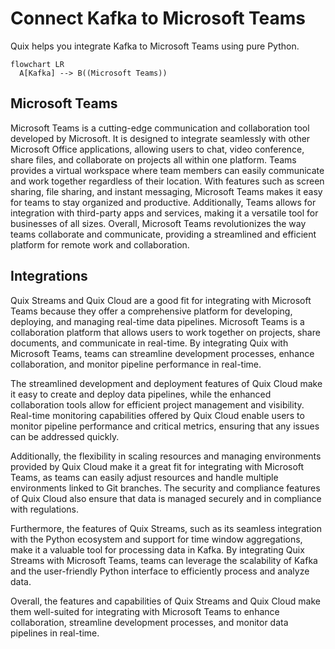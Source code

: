 # Connect Kafka to Microsoft Teams

Quix helps you integrate Kafka to Microsoft Teams using pure Python.

```mermaid
flowchart LR
  A[Kafka] --> B((Microsoft Teams))
```

## Microsoft Teams

Microsoft Teams is a cutting-edge communication and collaboration tool developed by Microsoft. It is designed to integrate seamlessly with other Microsoft Office applications, allowing users to chat, video conference, share files, and collaborate on projects all within one platform. Teams provides a virtual workspace where team members can easily communicate and work together regardless of their location. With features such as screen sharing, file sharing, and instant messaging, Microsoft Teams makes it easy for teams to stay organized and productive. Additionally, Teams allows for integration with third-party apps and services, making it a versatile tool for businesses of all sizes. Overall, Microsoft Teams revolutionizes the way teams collaborate and communicate, providing a streamlined and efficient platform for remote work and collaboration.

## Integrations

Quix Streams and Quix Cloud are a good fit for integrating with Microsoft Teams because they offer a comprehensive platform for developing, deploying, and managing real-time data pipelines. Microsoft Teams is a collaboration platform that allows users to work together on projects, share documents, and communicate in real-time. By integrating Quix with Microsoft Teams, teams can streamline development processes, enhance collaboration, and monitor pipeline performance in real-time.

The streamlined development and deployment features of Quix Cloud make it easy to create and deploy data pipelines, while the enhanced collaboration tools allow for efficient project management and visibility. Real-time monitoring capabilities offered by Quix Cloud enable users to monitor pipeline performance and critical metrics, ensuring that any issues can be addressed quickly.

Additionally, the flexibility in scaling resources and managing environments provided by Quix Cloud make it a great fit for integrating with Microsoft Teams, as teams can easily adjust resources and handle multiple environments linked to Git branches. The security and compliance features of Quix Cloud also ensure that data is managed securely and in compliance with regulations.

Furthermore, the features of Quix Streams, such as its seamless integration with the Python ecosystem and support for time window aggregations, make it a valuable tool for processing data in Kafka. By integrating Quix Streams with Microsoft Teams, teams can leverage the scalability of Kafka and the user-friendly Python interface to efficiently process and analyze data.

Overall, the features and capabilities of Quix Streams and Quix Cloud make them well-suited for integrating with Microsoft Teams to enhance collaboration, streamline development processes, and monitor data pipelines in real-time.

